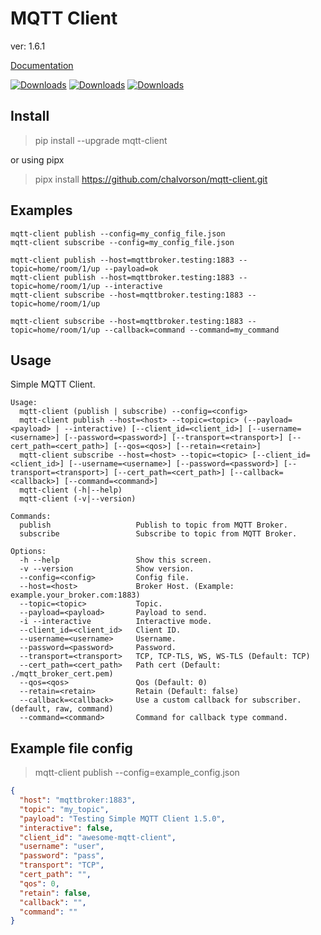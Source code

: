 # MQTT Client 

ver: 1.6.1

[Documentation](https://mqtt.clubpulp.com/)

[![Downloads](https://pepy.tech/badge/mqtt-client)](https://pepy.tech/project/mqtt-client) [![Downloads](https://pepy.tech/badge/mqtt-client/month)](https://pepy.tech/project/mqtt-client) [![Downloads](https://pepy.tech/badge/mqtt-client/week)](https://pepy.tech/project/mqtt-client)

## Install

> pip install --upgrade mqtt-client

or using pipx

> pipx install https://github.com/chalvorson/mqtt-client.git

## Examples

```shell
mqtt-client publish --config=my_config_file.json
mqtt-client subscribe --config=my_config_file.json
```

```shell
mqtt-client publish --host=mqttbroker.testing:1883 --topic=home/room/1/up --payload=ok
mqtt-client publish --host=mqttbroker.testing:1883 --topic=home/room/1/up --interactive
mqtt-client subscribe --host=mqttbroker.testing:1883 --topic=home/room/1/up
```

```shell
mqtt-client subscribe --host=mqttbroker.testing:1883 --topic=home/room/1/up --callback=command --command=my_command
```

## Usage

Simple MQTT Client.

```shell
Usage:
  mqtt-client (publish | subscribe) --config=<config>
  mqtt-client publish --host=<host> --topic=<topic> (--payload=<payload> | --interactive) [--client_id=<client_id>] [--username=<username>] [--password=<password>] [--transport=<transport>] [--cert_path=<cert_path>] [--qos=<qos>] [--retain=<retain>]
  mqtt-client subscribe --host=<host> --topic=<topic> [--client_id=<client_id>] [--username=<username>] [--password=<password>] [--transport=<transport>] [--cert_path=<cert_path>] [--callback=<callback>] [--command=<command>]
  mqtt-client (-h|--help)
  mqtt-client (-v|--version)

Commands:
  publish                   Publish to topic from MQTT Broker.
  subscribe                 Subscribe to topic from MQTT Broker.

Options:
  -h --help                 Show this screen.
  -v --version              Show version.
  --config=<config>         Config file.
  --host=<host>             Broker Host. (Example: example.your_broker.com:1883)
  --topic=<topic>           Topic.
  --payload=<payload>       Payload to send.
  -i --interactive          Interactive mode.
  --client_id=<client_id>   Client ID.
  --username=<username>     Username.
  --password=<password>     Password.
  --transport=<transport>   TCP, TCP-TLS, WS, WS-TLS (Default: TCP)
  --cert_path=<cert_path>   Path cert (Default: ./mqtt_broker_cert.pem)
  --qos=<qos>               Qos (Default: 0)
  --retain=<retain>         Retain (Default: false)
  --callback=<callback>     Use a custom callback for subscriber. (default, raw, command)
  --command=<command>       Command for callback type command.

```

## Example file config

> mqtt-client publish --config=example_config.json

```json
{
  "host": "mqttbroker:1883",
  "topic": "my_topic",
  "payload": "Testing Simple MQTT Client 1.5.0",
  "interactive": false,
  "client_id": "awesome-mqtt-client",
  "username": "user",
  "password": "pass",
  "transport": "TCP",
  "cert_path": "",
  "qos": 0,
  "retain": false,
  "callback": "",
  "command": ""
}
```
